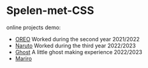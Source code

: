 # Spelen-met-CSS

online projects demo:

- [OREO](https://sundouskanaan.github.io/Spelen-met-CSS/OREO/index.html) Worked during the second year 2021/2022
- [Naruto](https://sundouskanaan.github.io/Spelen-met-CSS/Naruto/index.html) Worked during the third year 2022/2023
- [Ghost](https://sundouskanaan.github.io/Spelen-met-CSS/Shost/index.html) A little ghost making experience 2022/2023
- [Mariro](https://sundouskanaan.github.io/Spelen-met-CSS/basiswebsite/index.html)

